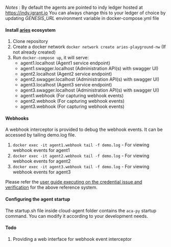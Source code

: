 *Notes* : By default the agents are pointed to indy ledger hosted at https://indy.igrant.io 
You can always change this to your ledger of choice by updating *GENESIS_URL* environment variable in docker-compose.yml file

#### Install [aries](https://github.com/darkchylde/aries-playground) ecosystem
1. Clone repository
2. Create a docker network `docker network create aries-playground-nw` (If not already created)
3. Run `docker-compose up`, it will serve:
    * agent1.localhost (Agent1 service endpoint)
    * agent1.swagger.localhost (Administration API(s) with swagger UI)
    * agent2.localhost (Agent2 service endpoint)
    * agent2.swagger.localhost (Administration API(s) with swagger UI)
    * agent3.localhost (Agent3 service endpoint)
    * agent3.swagger.localhost (Administration API(s) with swagger UI)
    * agent1.webhook (For capturing webhook events)
    * agent2.webhook (For capturing webhook events)
    * agent3.webhook (For capturing webhook events)

#### Webhooks

A webhook interceptor is provided to debug the webhook events. It can be accessed by tailing demo.log file.

1. `docker exec -it agent1.webhook tail -f demo.log` - For viewing webhook events for agent1
2. `docker exec -it agent2.webhook tail -f demo.log` - For viewing webhook events for agent2
3. `docker exec -it agent3.webhook tail -f demo.log` - For viewing webhook events for agent3

Please refer the [user guide executing on the credential issue and verification](https://github.com/decentralised-dataexchange/aries-playground/blob/master/credential-issue-and-verification-api-user-guide.md) for the above reference system.

#### Configuring the agent startup

The startup.sh file inside cloud-agent folder contains the `aca-py` startup command. You can modify it according to your development needs.

#### Todo

1. Providing a web interface for webhook event interceptor
